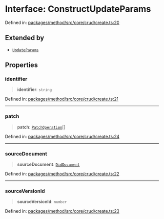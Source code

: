 # Interface: ConstructUpdateParams

Defined in: [packages/method/src/core/crud/create.ts:20](https://github.com/dcdpr/did-btcr2-js/blob/4a717493e735221d072999f212891939f4de3f23/packages/method/src/core/crud/create.ts#L20)

## Extended by

- [`UpdateParams`](UpdateParams.md)

## Properties

### identifier

> **identifier**: `string`

Defined in: [packages/method/src/core/crud/create.ts:21](https://github.com/dcdpr/did-btcr2-js/blob/4a717493e735221d072999f212891939f4de3f23/packages/method/src/core/crud/create.ts#L21)

***

### patch

> **patch**: [`PatchOperation`](../../common/interfaces/PatchOperation.md)[]

Defined in: [packages/method/src/core/crud/create.ts:24](https://github.com/dcdpr/did-btcr2-js/blob/4a717493e735221d072999f212891939f4de3f23/packages/method/src/core/crud/create.ts#L24)

***

### sourceDocument

> **sourceDocument**: [`DidDocument`](../classes/DidDocument.md)

Defined in: [packages/method/src/core/crud/create.ts:22](https://github.com/dcdpr/did-btcr2-js/blob/4a717493e735221d072999f212891939f4de3f23/packages/method/src/core/crud/create.ts#L22)

***

### sourceVersionId

> **sourceVersionId**: `number`

Defined in: [packages/method/src/core/crud/create.ts:23](https://github.com/dcdpr/did-btcr2-js/blob/4a717493e735221d072999f212891939f4de3f23/packages/method/src/core/crud/create.ts#L23)
